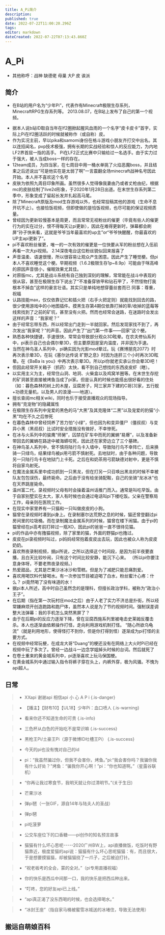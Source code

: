 ```yaml
---
title: A_Pi简介
description: 
published: true
date: 2022-07-22T11:00:20.296Z
tags: 
editor: markdown
dateCreated: 2022-07-22T07:13:43.860Z
---
```


 # A_Pi
+ 其他称呼：战神 缺德佬 母巢 大P 皮 诶派
## 简介
- 在B站的用户名为“少年Pi”，代表作有Minecraft极限生存系列，MinecraftRPG生存系列等。 2013.08.07，在B站上发布了自己的第一个视频。
+ 据本人说b站ID取自当年在lf2圈掀起腥风血雨的一个名字“皮卡皮卡”首字，实际上Pi在lf2圈活跃的时候就被称作（或自称）皮。
+ 作为实况主前，早以pika和samomi身份在格斗游戏小朋友齐打交中出名。其以连招闻名，pvp技术极强，拥有长期的实战经验和惊人的反应能力，为内地LF2界首屈一指的高手。 Pi在LF2正式比赛中只输给过一名选手。由于实力过于强大，被人当成boss一样的存在。
+ 12team成员，为四当家，在七周目中用一桶水单挑了火焰恶魔boss，并且结束之后还说出“可是他实在是太弱了啊”一言震翻全场minecraft战神名号因此开始。本人并不喜欢这个名号
+ 皮肤为依照九周目印象所画。虽然很多人觉得像我妻由乃或者丈枪由纪，根据mc的皮肤绘制了live2d形象，于2020年1月28日出道。在末世生存系列第二季中，形象变成了留起长发并扎起高马尾。
+ 除了Minecraft原版及mod生存游戏以外，也经常投稿其他的游戏（生命不息开坑不止）。也接恰饭视频，但即使做的是恰饭视频，也尽可能的保证视频质量。
+ 曾经因为更新较慢基本是周更，而且常常无视粉丝的催更（毕竟有些人的催更行为的实在过分，恨不得每天让pi更新），因此在难得更新时，弹幕都会刷屏“孙子快来看，这就是爷爷当年最喜欢的up主”or“爷爷快醒醒，你最喜欢的UP主api更新了”。
+ pi不喜欢粉丝催更，唯一的一次有效的催更是一位快要从军的粉丝想在入伍前再看一次大pi视频。 2.14深夜电台这位粉丝貌似回来报喜了
+ 声音温柔、语速很慢，所以很容易让观众产生困意。因此产生了睡觉梗。但pi本人不喜欢睡觉这个梗。早期视频（1.6.2极限生存1p~8.9p）可能由于咪高峰的原因声音很小，催眠效果尤其佳。
+ 对原版mc，尤其是战斗系统有自己独到深刻的理解，常常能在战斗中表现的很从容，甚至在极限生存下说出了“不准备穿铁甲和钻石甲了，不然怪物打我根本不掉血”这样的豪言壮语。其实只是单纯地想穿蕾丝套而已 同事：尊重，祝福
+ 认路技能max，仅仅依靠记忆和插火把（右手火把定则）就能找到回去的路，很少使用游戏中的小地图插件。摸黑生存第4期仅依靠打掉的草/收掉的蓝莓等线索找到了之前的矿坑，甚至没有火把。然而也经常会迷路，在迷路时会发出这样的声音：“我家呢？”
+ 由于经常忘带东西，所以经常出门走到一半就回家。然后发现家找不到了，再次发出“我家呢？”的声音。因此产生了“出门第一件事——回家”这个梗。
+ 熟悉各种快捷键，手速很快，常常会导致部分观众3D眩晕。在农夫修仙系列中，pi表示自己也会偶尔晕3D，但主要原因是室内温度，并非因为手速。
+ 当然在神鸟圣人系列中，pi确实因为光影mod晕过。玩《赛博朋克2077》时再次表示晕3D，在玩《塞尔达传说 旷野之息》时因为连肝三个小时再次3D眩晕。在《BaBa is you》中再次表示晕3D。所以pi你就老实承认你会晕3D吧！
+ 但因此经常开关箱子（抓药）太快，看不到自己想找的东西皮皮虾（瞎）。
+ 以实用主义为主，经常住山洞、地洞、火柴盒以及鸡窝羊圈等。在末世生存挖的矿洞甚至直接被烤鱼当成了pi家。但是认真的时候也能搭出很好看的住处（如：暮色森林的树上的木屋，豆腐房子，阿三家井下建的C哥[3]家，五行舰+功德无量机，以及男人的浪漫——地道）。
+ 擅长查阅mc相关wiki，同时也乐于接受直播观众的现场指导。
+ 拥有“克宠物”的隐藏属性
+ 在极限生存系列中宠爱的黑色的马“大黑”及其克隆体“二黑”以及宠爱的豹猫“小黑”均在不久之后惨死
+ 在暮色森林中曾经饲养了苦力怕“小绿”，但也因为和变异僵尸（僵叔叔）与变异小黑（黑叔叔）比试时安全措施没有做好，不幸惨死。
+ 在冰与火系列中的骏鹰“师舅”，囚禁在矿车中而死的翼蚺“易爆”，以及准备新带回去的翼蚺在路途中被海蟒咬死，因此还在家旁边立了三个墓碑。
+ 在神鸟圣人系列中，曾不慎将陆行鸟卡入墙中，导致陆行鸟不幸阵亡，后来换骑一只绿鸟，结果绿鸟被pi用弓箭不慎射死。去地狱时，由于各种问题，导致另一只陆行鸟卡在地狱门上卡死。之后在和奶茶用弓箭缺德对射中，更是不慎将自家鸟射死。
+ 在魔法金属系里中成功抓到一只黑龙，但在打另一只召唤出黑龙的时候不幸被队友包包误伤，最终毙命。之后由于没有给坐骑配鞍，自己的坐骑“龙冰冰”也在天界跳崖毙命。
+ 温州富二代，录视频时父母有时会操着温州话推门而入。通常是叫吃早饭。由于自家别墅实在太大，家人有时候也会通过电话叫pi下楼吃饭。父亲在警察局工作，母亲则在医院工作。
+ 在现实中家里养有一只猫和一只叫做皮皮的小狗。
+ 猫曾在录视频时凑到pi身上。在录制塞尔达荒野之息的时候，猫还曾登翻过pi房间里的垃圾桶。而在录制魔法金属系列的时候，猫曾在楼下闹猫。由于pi的猫曾经在pi高考前打碎过一瓶XO，因此pi的爸爸一直不很待见猫。
+ pi的作品中亦有撸猫视频，除了家里的猫，外面的野猫pi也撸过。
+ 皮皮在pi录视频时叫过，pi妈妈经常抱着皮皮出去玩，因此也被众人称为皮皮奶奶。
+ 喜欢熬夜录制视频，据pi所说，之所以选择这个时间段，是因为前半夜要直播，且白天比较吵闹，只有这个时间比较安静，能沉下心来。 （所以pi你要注意身体呀，不要老熬夜录视频。）
+ 热爱甜品，尤其是芒果沙冰冰沙和雪糕。但是为了减肥只能忍痛割爱。
+ 喜欢用喝饮料代替喝水。有一次参加节目被迫喝了白水，粉丝蜜汁心疼：什么？ pi竟然喝了没有味道的水！
+ 据pi本人所述，高中时自己虽然念的是理科，但擅长政治学科，被称为“政治小王子”。
+ 在后期（指在第一次玩村庄mod之后）由于人老了实力不济总是扑街，所以经常嫌麻烦开创造跑路和跑尸体，虽然本人说是为了节约视频时间。强制误差调整大法弹幕：我的手机怎么突然黑屏了？
+ 由于在后期pi的反应力逐渐下降，曾在豆腐西施系列里被电击史莱姆反覆击杀。本人也逐渐由依赖操作打怪，走向利用游戏机制打怪。 “随心所欲乌龟流”（就是利用地形，使得怪打不到你，但是你打得到怪）逐渐成为pi打怪的主要方式。
+ 在视频中经常玩梗，在成龙大哥“Duang”的梗还没有在网络上大火时Pi已经在视频中玩了多次了。曾经一边战斗一边念学姐掉头时候的台词。然后就死了
+ 在卷土重来的黄金城系列中，pi逐渐喜欢上玩马保国梗。
+ 在黄金城系列中通过输入指令将裤子穿在头上，内裤外穿，极为风骚。不愧为api超人。
## 日常
> + XXapi 谢谢api 相信api 小 心 A P i
{.is-danger}

> + 【播主】【财布10】【UL18】少年Pi：血口喷人
{.is-warning}

> + 看来你还不知道生命的可贵
{.is-info}

> + 三色杯从白色的开始吃不是常识嘛
{.is-success}

> + 黑枪王Pi/土豪王Pi（源于微博ID吐槽王Pi）
{.is-success}

> + 今天的pi也没有愧对自己的id

> + pi：“我虽然骗过你，但我不会害你，烤鱼。”pi:“我会害你吗？我骗你我有什么好处？”烤鱼：“骗我你开心啊！”pi：“你也知道啊。”（星露谷联机）

> + “你再让我过寒食节，我明天就让你过清明节。”(关于生日)

> + 芒果沙冰

> + 弹pi琶（一张GIF，源自14年与陆夫人的圣战）

> + 弹pi琶

> + pi吃菠萝

> + 公交车座位下的口香糖——pi创作的知名预言故事

> + 猫猫有什么坏心思呢-----2020广州BW上，api直播做饭，吃饭时有野猫靠近，极度爱猫的api说：猫猫有什么坏心思呢猫猫：有，而且很大，于是想要摸猫猫，却被猫猫挠了一爪子，之后被迫打针。

> + “祝老板考的全会，蒙的全对。”（pi专用直播祝福）

> + 你的快乐是西瓜中间那一口，我的快乐是把西瓜种出来。

> + “叮咚，您的好友api已上线。”

> + “api真正渴了没东西喝的时候，也会选择喝水。”

> + “冰封王座”（指自家马桶被蜜雪冰城送的冰堵住，导致无法使用）
## 搬运自萌娘百科